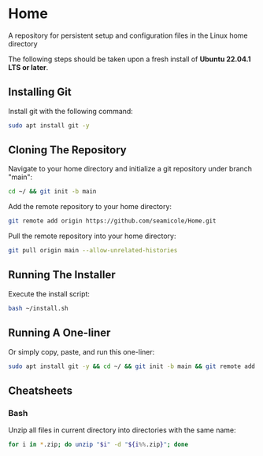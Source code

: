 # Home
A repository for persistent setup and configuration files in the Linux home directory

The following steps should be taken upon a fresh install of **Ubuntu 22.04.1 LTS or later**.

## Installing Git

Install git with the following command:

```bash
sudo apt install git -y
```

## Cloning The Repository

Navigate to your home directory and initialize a git repository under branch "main":

```bash
cd ~/ && git init -b main
```

Add the remote repository to your home directory:

```bash
git remote add origin https://github.com/seamicole/Home.git
```

Pull the remote repository into your home directory:

```bash
git pull origin main --allow-unrelated-histories
```

## Running The Installer

Execute the install script:

```bash
bash ~/install.sh
```

## Running A One-liner

Or simply copy, paste, and run this one-liner:

```bash
sudo apt install git -y && cd ~/ && git init -b main && git remote add origin https://github.com/seamicole/Home.git && git pull origin main --allow-unrelated-histories && bash ~/install.sh
```

## Cheatsheets

### Bash

Unzip all files in current directory into directories with the same name:

```bash
for i in *.zip; do unzip "$i" -d "${i%%.zip}"; done
```
